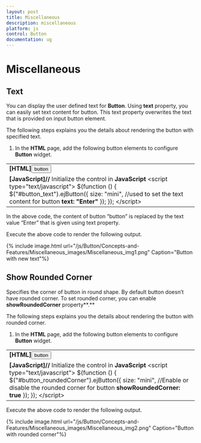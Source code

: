 ```yaml
---
layout: post
title: Miscellaneous
description: miscellaneous
platform: js
control: Button
documentation: ug
---
```


# Miscellaneous

## Text

You can display the user defined text for **Button**. Using **text** property, you can easily set text content for button. This text property overwrites the text that is provided on input button element.

The following steps explains you the details about rendering the button with specified text.

1. In the **HTML** page, add the following button elements to configure **Button** widget.

<table>
<tr>
<td>
<b>[HTML]</b><button id="button_text">button</button></td></tr>
<tr>
<td>
<b>[JavaScript]</b><b>//</b> Initialize the control in <b>JavaScript</b>    &lt;script type="text/javascript"&gt;        $(function () {            $("#button_text").ejButton({                size: "mini",                //used to set the text content for button<b>                text: "Enter"</b>            });        });    &lt;/script&gt;</td></tr>
</table>


In the above code, the content of button “button” is replaced by the text value “Enter” that is given using text property.

Execute the above code to render the following output.

{% include image.html url="/js/Button/Concepts-and-Features/Miscellaneous_images/Miscellaneous_img1.png" Caption="Button with new text"%}

## Show Rounded Corner

Specifies the corner of button in round shape. By default button doesn’t have rounded corner. To set rounded corner, you can enable **showRoundedCorner** property**.**

The following steps explains you the details about rendering the button with rounded corner.

1. In the **HTML** page, add the following button elements to configure **Button** widget.

<table>
<tr>
<td>
<b>[HTML]</b><button id="button_roundedCorner">button</button></td></tr>
<tr>
<td>
<b>[JavaScript]</b><b>//</b> Initialize the control in <b>JavaScript</b>    &lt;script type="text/javascript"&gt;        $(function () {            $("#button_roundedCorner").ejButton({                size: "mini",                //Enable or disable the rounded corner for button          <b>                showRoundedCorner: true</b>            });        });    &lt;/script&gt;</td></tr>
</table>

Execute the above code to render the following output.

{% include image.html url="/js/Button/Concepts-and-Features/Miscellaneous_images/Miscellaneous_img2.png" Caption="Button with rounded corner"%}



